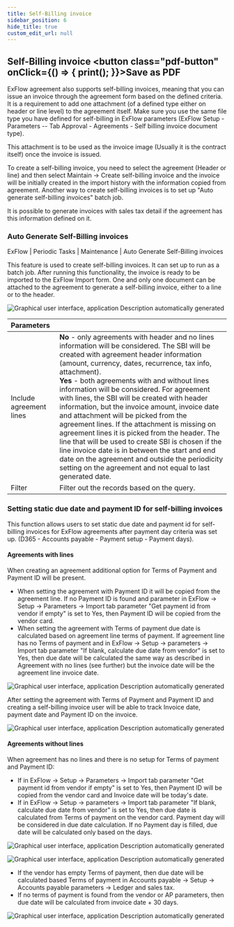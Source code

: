 ```yaml
---
title: Self-Billing invoice
sidebar_position: 6
hide_title: true
custom_edit_url: null
---
```

## Self-Billing invoice <button class="pdf-button" onClick={() => { print(); }}>Save as PDF</button>

ExFlow agreement also supports self-billing invoices, meaning that you can issue an invoice through the agreement form based on the defined criteria. It is a requirement to add one attachment (of a defined type either on header or line level) to the agreement itself. Make sure you use the same file type you have defined for self-billing in ExFlow parameters (ExFlow Setup - Parameters -- Tab Approval - Agreements - Self billing invoice document type).

This attachment is to be used as the invoice image (Usually it is the contract itself) once the invoice is issued.  

To create a self-billing invoice, you need to select the agreement (Header or line) and then select Maintain -\> Create self-billing invoice and the invoice will be initially created in the import history with the information copied from agreement. Another way to create self-billing invoices is to set up "Auto generate self-billing invoices" batch job.

It is possible to generate invoices with sales tax detail if the agreement has this information defined on it.

### Auto Generate Self-Billing invoices

ExFlow \| Periodic Tasks \| Maintenance \| Auto Generate Self-Billing invoices

This feature is used to create self-billing invoices. It can set up to run as a batch job. After running this functionality, the invoice is ready to be imported to the ExFlow Import form. One and only one document can be attached to the agreement to generate a self-billing invoice, either to a line or to the header.

![Graphical user interface, application Description automatically generated](@site/static/img/media/image42.png)


|Parameters| |
|:-|:-|
|Include agreement lines|**No** - only agreements with header and no lines information will be considered. The SBI will be created with agreement header information (amount, currency, dates, recurrence, tax info, attachment).<br/>**Yes** - both agreements with and without lines information will be considered. For agreement with lines, the SBI will be created with header information, but the invoice amount, invoice date and attachment will be picked from the agreement lines. If the attachment is missing on agreement lines it is picked from the header. The line that will be used to create SBI is chosen if the line invoice date is in between the start and end date on the agreement and outside the periodicity setting on the agreement and not equal to last generated date.|
|Filter|Filter out the records based on the query.|


### Setting static due date and payment ID for self-billing invoices

This function allows users to set static due date and payment id for self-billing invoices for ExFlow agreements after payment day criteria was set up. (D365 - Accounts payable - Payment setup - Payment days).

#### Agreements with lines

When creating an agreement additional option for Terms of Payment and Payment ID will be present.

- When setting the agreement with Payment ID it will be copied from the agreement line. If no Payment ID is found and parameter in ExFlow -> Setup -> Parameters -> Import tab parameter "Get payment id from vendor if empty" is set to Yes, then Payment ID will be copied from the vendor card.
- When setting the agreement with Terms of payment due date is calculated based on agreement line terms of payment. If agreement line has no Terms of payment and in ExFlow -> Setup -> parameters -> Import tab parameter "If blank, calculate due date from vendor" is set to Yes, then due date will be calculated the same way as described in Agreement with no lines (see further) but the invoice date will be the agreement line invoice date.

![Graphical user interface, application Description automatically generated](@site/static/img/media/image43.png)

After setting the agreement with Terms of Payment and Payment ID and creating a self-billing invoice user will be able to track Invoice date, payment date and Payment ID on the invoice.

![Graphical user interface, application Description automatically generated](@site/static/img/media/image44.png)

#### Agreements without lines
When agreement has no lines and there is no setup for Terms of payment and Payment ID:

- If in ExFlow -> Setup -> Parameters -> Import tab parameter "Get payment id from vendor if empty" is set to Yes, then Payment ID will be copied from the vendor card and Invoice date will be today's date.
- If in ExFlow -> Setup -> parameters -> Import tab parameter "If blank, calculate due date from vendor" is set to Yes, then due date is calculated from Terms of payment on the vendor card. Payment day will be considered in due date calculation. If no Payment day is filled, due date will be calculated only based on the days.

![Graphical user interface, application Description automatically generated](@site/static/img/media/image558.png)

![Graphical user interface, application Description automatically generated](@site/static/img/media/image559.png)

- If the vendor has empty Terms of payment, then due date will be calculated based Terms of payment in Accounts payable -> Setup -> Accounts payable parameters -> Ledger and sales tax.
- If no terms of payment is found from the vendor or AP parameters, then due date will be calculated from invoice date + 30 days.

![Graphical user interface, application Description automatically generated](@site/static/img/media/image560.png)

